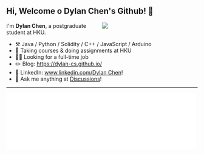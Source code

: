 ## Hi, Welcome o Dylan Chen's Github! 👋
<picture>
    <source media="(prefers-color-scheme: dark)" srcset="https://github-readme-stats-ouuan.vercel.app/api?username=Dylan-CS&theme=dark&show_icons=true">
    <img align="right" width="50%" src="https://github-readme-stats-ouuan.vercel.app/api?username=Dylan-CS&show_icons=true">
</picture>

I'm **Dylan Chen**, a postgraduate student at HKU.

-   :hammer_and_pick: Java / Python / Solidity / C++ / JavaScript / Arduino
-   :seedling: Taking courses & doing assignments at HKU
-   :man_office_worker: Looking for a full-time job
-   :pencil2: Blog: https://dylan-cs.github.io/  
-   :link: LinkedIn: [www.linkedin.com/Dylan Chen](https://www.linkedin.com/in/dylan-chen-684a52249/)!
-   :thought_balloon: Ask me anything at [Discussions](https://github.com/dylan-cs/dylan-cs/discussions/new)!

---
<div style="display: flex;">
  <img src="https://raw.githubusercontent.com/dylan-cs/github-stats-transparent/output/generated/overview.svg" alt="GitHub Overview" style="width: 49%;">
  <img src="https://raw.githubusercontent.com/dylan-cs/github-stats-transparent/output/generated/languages.svg" alt="GitHub Languages" style="width: 50%;">
</div>



